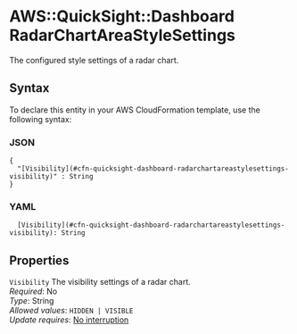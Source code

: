 # AWS::QuickSight::Dashboard RadarChartAreaStyleSettings<a name="aws-properties-quicksight-dashboard-radarchartareastylesettings"></a>

The configured style settings of a radar chart\.

## Syntax<a name="aws-properties-quicksight-dashboard-radarchartareastylesettings-syntax"></a>

To declare this entity in your AWS CloudFormation template, use the following syntax:

### JSON<a name="aws-properties-quicksight-dashboard-radarchartareastylesettings-syntax.json"></a>

```
{
  "[Visibility](#cfn-quicksight-dashboard-radarchartareastylesettings-visibility)" : String
}
```

### YAML<a name="aws-properties-quicksight-dashboard-radarchartareastylesettings-syntax.yaml"></a>

```
  [Visibility](#cfn-quicksight-dashboard-radarchartareastylesettings-visibility): String
```

## Properties<a name="aws-properties-quicksight-dashboard-radarchartareastylesettings-properties"></a>

`Visibility`  <a name="cfn-quicksight-dashboard-radarchartareastylesettings-visibility"></a>
The visibility settings of a radar chart\.  
*Required*: No  
*Type*: String  
*Allowed values*: `HIDDEN | VISIBLE`  
*Update requires*: [No interruption](https://docs.aws.amazon.com/AWSCloudFormation/latest/UserGuide/using-cfn-updating-stacks-update-behaviors.html#update-no-interrupt)